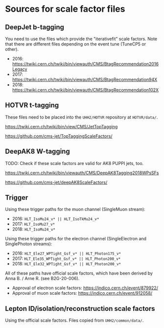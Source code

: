 # Sources for scale factor files

## DeepJet b-tagging

You need to use the files which provide the "iterativefit" scale factors. Note that there are different files depending on the event tune (TuneCP5 or other).

- 2016: https://twiki.cern.ch/twiki/bin/viewauth/CMS/BtagRecommendation2016Legacy
- 2017: https://twiki.cern.ch/twiki/bin/viewauth/CMS/BtagRecommendation94X
- 2018: https://twiki.cern.ch/twiki/bin/viewauth/CMS/BtagRecommendation102X

## HOTVR t-tagging

These files need to be placed into the `UHH2/HOTVR` repository at `HOTVR/data/`.

https://twiki.cern.ch/twiki/bin/view/CMS/JetTopTagging

https://github.com/cms-jet/TopTaggingScaleFactors/

## DeepAK8 W-tagging

TODO: Check if these scale factors are valid for AK8 PUPPI jets, too.

https://twiki.cern.ch/twiki/bin/viewauth/CMS/DeepAK8Tagging2018WPsSFs

https://github.com/cms-jet/deepAK8ScaleFactors/

## Trigger

Using these trigger paths for the muon channel (SingleMuon stream):

- 2016: `HLT_IsoMu24_v* || HLT_IsoTkMu24_v*`
- 2017: `HLT_IsoMu27_v*`
- 2018: `HLT_IsoMu24_v*`

Using these trigger paths for the electron channel (SingleElectron and SinglePhoton streams):

- 2016: `HLT_Ele27_WPTight_Gsf_v* || HLT_Photon175_v*`
- 2017: `HLT_Ele35_WPTight_Gsf_v* || HLT_Photon200_v*`
- 2018: `HLT_Ele32_WPTight_Gsf_v* || HLT_Photon200_v*`

All of these paths have official scale factors, which have been derived by Anna B. / Arne R. (see B2G-20-006).

- Approval of electron scale factors: https://indico.cern.ch/event/879922/
- Approval of muon scale factors: https://indico.cern.ch/event/912058/

## Lepton ID/isolation/reconstruction scale factors

Using the official scale factors. Files copied from `UHH2/common/data/`.
